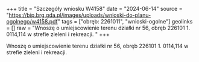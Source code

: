 +++
title = "Szczegóły wniosku W4158"
date = "2024-06-14"
source = "https://bip.brg.gda.pl/images/uploads/wnioski-do-planu-ogolnego/w4158.pdf"
tags = ["obręb: 2261011", "wnioski-ogolne"]
geolinks = []
raw = "Wnoszę o umiejscowienie terenu działki nr 56, obręb 226101 1. 0114,114 w strefie zieleni i rekreacji. "
+++

Wnoszę o umiejscowienie terenu działki nr 56, obręb 226101 1. 0114,114 w strefie
zieleni i rekreacji.



